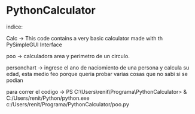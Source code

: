 # PythonCalculator

indice:

Calc -> This code contains a very basic calculator made with th PySimpleGUI Interface  

poo -> calculadora area y perimetro de un circulo. 

personchart -> ingrese el ano de naciomiento de una persona y calcula su edad, esta medio feo porque queria probar varias cosas que no sabi si se podian



para correr el codigo -> PS C:\Users\renit\Programa\PythonCalculator> & C:/Users/renit/Python/python.exe c:/Users/renit/Programa/PythonCalculator/poo.py 

